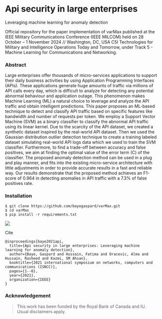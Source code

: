 # Api security in large enterprises
Leveraging machine learning for anomaly detection

Official repository for the paper implementation of varMax published at the IEEE Military Communications Conference (IEEE MILCOM) held on 28 October – 1 November 2024 // Washington, DC, USA C5I Technologies for Military and Intelligence Operations Today and Tomorrow, under Track 5 - Machine Learning for Communications and Networking.
### Abstract
Large enterprises offer thousands of micro-services applications to support their daily business activities by using Application Programming Interfaces (APIs). These applications generate huge amounts of traffic via millions of API calls every day, which is difficult to analyze for detecting any potential abnormal behaviour and application outage. This phenomenon makes Machine Learning (ML) a natural choice to leverage and analyze the API traffic and obtain intelligent predictions. This paper proposes an ML-based technique to detect and classify API traffic based on specific features like bandwidth and number of requests per token. We employ a Support Vector Machine (SVM) as a binary classifier to classify the abnormal API traffic using its linear kernel. Due to the scarcity of the API dataset, we created a synthetic dataset inspired by the real-world API dataset. Then we used the Gaussian distribution outlier detection technique to create a training labeled dataset simulating real-world API logs data which we used to train the SVM classifier. Furthermore, to find a trade-off between accuracy and false positives, we aim at finding the optimal value of the error term (C) of the classifier. The proposed anomaly detection method can be used in a plug and play manner, and fits into the existing micro-service architecture with little adjustments in order to provide accurate results in a fast and reliable way. Our results demonstrate that the proposed method achieves an F1-score of 0.964 in detecting anomalies in API traffic with a 7.3% of false positives rate.
### Installation
```
$ git clone https://github.com/bayegaspard/varMax.git
$ cd varMax
$ pip install -r requirements.txt
```

<img 
 style="text-align: center;"
    src="https://github.com/user-attachments/assets/2b55908c-ccaf-465c-b5ef-3a10369fc2e8">

</img>


Cite
```
@inproceedings{baye2021api,
  title={Api security in large enterprises: Leveraging machine learning for anomaly detection},
  author={Baye, Gaspard and Hussain, Fatima and Oracevic, Alma and Hussain, Rasheed and Kazmi, SM Ahsan},
  booktitle={2021 international symposium on networks, computers and communications (ISNCC)},
  pages={1--6},
  year={2021},
  organization={IEEE}
}
```
### Acknowledgement
> This work has been funded by the Royal Bank of Canada and IU. Usual disclaimers apply.
